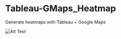 # Tableau-GMaps_Heatmap
Generate heatmaps with Tableau + Google Maps



![Alt Text](https://thumbs.gfycat.com/CluelessFirsthandHammerheadbird-size_restricted.gif)

